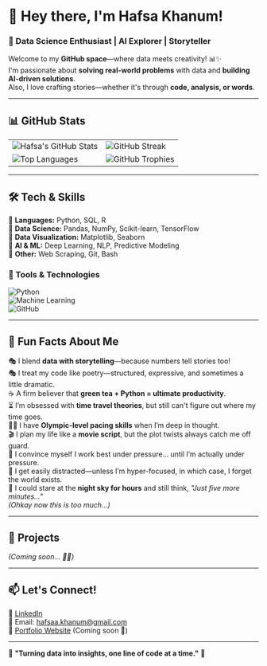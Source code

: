 # 👋 Hey there, I'm Hafsa Khanum!  
### 🚀 Data Science Enthusiast | AI Explorer | Storyteller  

Welcome to my **GitHub space**—where data meets creativity! 📊✨  
I'm passionate about **solving real-world problems** with data and **building AI-driven solutions**.  
Also, I love crafting stories—whether it's through **code, analysis, or words**.  

---

## 📊 GitHub Stats  

<table>
  <tr>
    <td>
      <img src="https://github-readme-stats.vercel.app/api?username=h-khanum&show_icons=true&theme=radical" alt="Hafsa's GitHub Stats" />
    </td>
    <td>
      <img src="https://github-readme-streak-stats.herokuapp.com/?user=h-khanum&theme=radical" alt="GitHub Streak" />
    </td>
  </tr>
  <tr>
    <td>
      <img src="https://github-readme-stats.vercel.app/api/top-langs/?username=h-khanum&layout=compact&theme=radical" alt="Top Languages" />
    </td>
    <td>
      <img src="https://github-profile-trophy.vercel.app/?username=h-khanum&theme=radical" alt="GitHub Trophies" />
    </td>
  </tr>
</table>

---

## 🛠️ Tech & Skills  
🔹 **Languages:** Python, SQL, R  
🔹 **Data Science:** Pandas, NumPy, Scikit-learn, TensorFlow  
🔹 **Data Visualization:** Matplotlib, Seaborn  
🔹 **AI & ML:** Deep Learning, NLP, Predictive Modeling  
🔹 **Other:** Web Scraping, Git, Bash  

### 🚀 Tools & Technologies  
![Python](https://img.shields.io/badge/Python-FFD43B?style=for-the-badge&logo=python&logoColor=blue)  
![Machine Learning](https://img.shields.io/badge/Machine%20Learning-%23f88909?style=for-the-badge&logo=tensorflow&logoColor=white)  
![GitHub](https://img.shields.io/badge/GitHub-%23181717?style=for-the-badge&logo=github&logoColor=white)  

---

## 🌟 Fun Facts About Me  
🎭 I blend **data with storytelling**—because numbers tell stories too!  
🎭 I treat my code like poetry—structured, expressive, and sometimes a little dramatic.  
☕ A firm believer that **green tea + Python = ultimate productivity**.  
⏳ I’m obsessed with **time travel theories**, but still can't figure out where my time goes.  
🚶‍♀️ I have **Olympic-level pacing skills** when I’m deep in thought.  
🎬 I plan my life like a **movie script**, but the plot twists always catch me off guard.  
📅 I convince myself I work best under pressure… until I’m actually under pressure.  
🧩 I get easily distracted—unless I’m hyper-focused, in which case, I forget the world exists.  
🌌 I could stare at the **night sky for hours** and still think, *"Just five more minutes…"*  
*(Ohkay now this is too much...)*  

---

## 📌 Projects  
*(Coming soon... 👀✨)*  

---

## 📫 Let's Connect!  
💼 [LinkedIn](https://linkedin.com/in/h-khanum)  
📩 Email: hafsaa.khanum@gmail.com  
📌 [Portfolio Website](https://h-khanum.github.io) (Coming soon 🚀)  

---

🔹 **"Turning data into insights, one line of code at a time."** 🔹  

